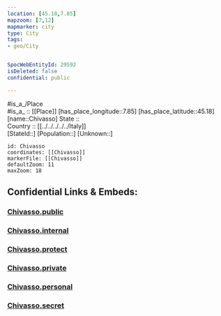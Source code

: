 ```yaml
---
location: [45.18,7.85] 
mapzoom: [7,12] 
mapmarker: city 
type: City
tags:
- geo/City


SpocWebEntityId: 29592
isDeleted: false
confidential: public

---
```

#is_a_/Place  
#is_a_ :: [[Place]] 
[has_place_longitude::7.85] 
[has_place_latitude::45.18] 
[name::Chivasso] 
State ::  
Country :: [[../../../../../Italy]]  
[StateId::] 
[Population::] 
[Unknown::] 


```leaflet
id: Chivasso
coordinates: [[Chivasso]] 
markerFile: [[Chivasso]] 
defaultZoom: 11 
maxZoom: 18
```


## Confidential Links & Embeds: 

### [Chivasso.public](/_public/\Earth\Continent\Europe\Europe~South\Italy\regions~Italy\Piedmont\Turin.Province\CityChivasso.public.md) 

### [Chivasso.internal](/_internal/\Earth\Continent\Europe\Europe~South\Italy\regions~Italy\Piedmont\Turin.Province\CityChivasso.internal.md) 

### [Chivasso.protect](/_protect/\Earth\Continent\Europe\Europe~South\Italy\regions~Italy\Piedmont\Turin.Province\CityChivasso.protect.md) 

### [Chivasso.private](/_private/\Earth\Continent\Europe\Europe~South\Italy\regions~Italy\Piedmont\Turin.Province\CityChivasso.private.md) 

### [Chivasso.personal](/_personal/\Earth\Continent\Europe\Europe~South\Italy\regions~Italy\Piedmont\Turin.Province\CityChivasso.personal.md) 

### [Chivasso.secret](/_secret/\Earth\Continent\Europe\Europe~South\Italy\regions~Italy\Piedmont\Turin.Province\CityChivasso.secret.md)

